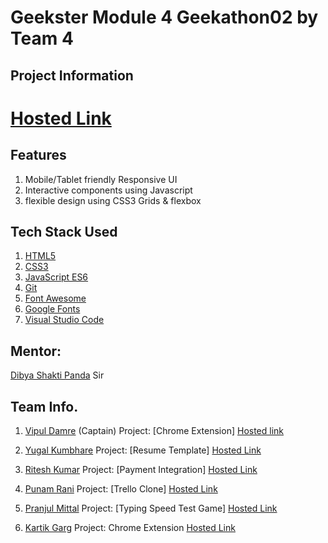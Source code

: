 # Geekster Module 4 Geekathon02 by Team 4
## Project Information

# [Hosted Link](https://vipuldamre26.github.io/GeekathonM4Team04/)


## Features
 1. Mobile/Tablet friendly Responsive UI
 3. Interactive components using Javascript
 4. flexible design using CSS3 Grids & flexbox

## Tech Stack Used
1. [HTML5](https://en.wikipedia.org/wiki/HTML5)
2. [CSS3](https://en.wikipedia.org/wiki/CSS)
3. [JavaScript ES6](https://en.wikipedia.org/wiki/JavaScript)
4. [Git](https://en.wikipedia.org/wiki/Git)
6. [Font Awesome](https://fontawesome.com/icons)
7. [Google Fonts](https://fonts.google.com/)
8. [Visual Studio Code](https://code.visualstudio.com/)

## Mentor:
[Dibya Shakti Panda](https://www.linkedin.com/in/dibyas933/) Sir 

## Team Info.

 1. [Vipul Damre](https://www.linkedin.com/in/vipul-damre-2237241a7/) (Captain)
    Project:  [Chrome Extension]
    [Hosted link](https://drive.google.com/file/d/1FjXSscBZ6NnGY5oMwXSvTyEyE6CZlPOR/view?usp=drive_link)

 2. [Yugal Kumbhare](https://www.linkedin.com/in/yugal-kumbhare-7b9825284?utm_source=share&utm_campaign=share_via&utm_content=profile&utm_medium=android_app )
    Project: [Resume Template]
    [Hosted Link](https://vipuldamre26.github.io/GeekathonM4Team04/Yugal_Kumbhare/index.html)

 3. [Ritesh Kumar](https://www.linkedin.com/in/ritesh-kumar-verma-6785661a5/)
    Project: [Payment Integration]
    [Hosted Link](https://vipuldamre26.github.io/GeekathonM4Team04/Ritesh_Kumar/index.html)

 4. [Punam Rani](https://www.linkedin.com/in/punam-rani-7bab72286/)
    Project: [Trello Clone]
    [Hosted Link](https://vipuldamre26.github.io/GeekathonM4Team04/Punam_Rani/index.html)

 5. [Pranjul Mittal](https://www.linkedin.com/in/pranjul-mittal-9695b5216/)
    Project: [Typing Speed Test Game]
    [Hosted Link]()

 6. [Kartik Garg]()
    Project: Chrome Extension
    [Hosted Link]()

